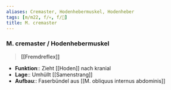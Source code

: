 ```yaml
---
aliases: Cremaster, Hodenhebermuskel, Hodenheber
tags: [m/m22, f/💀, f/🍆]
title: M. cremaster
---
```

### M. cremaster / Hodenhebermuskel
> **[[Fremdreflex]]**

- **Funktion**:: Zieht [[Hoden]] nach kranial
- **Lage**:: Umhüllt [[Samenstrang]]
- **Aufbau**:: Faserbündel aus [[M. obliquus internus abdominis]]